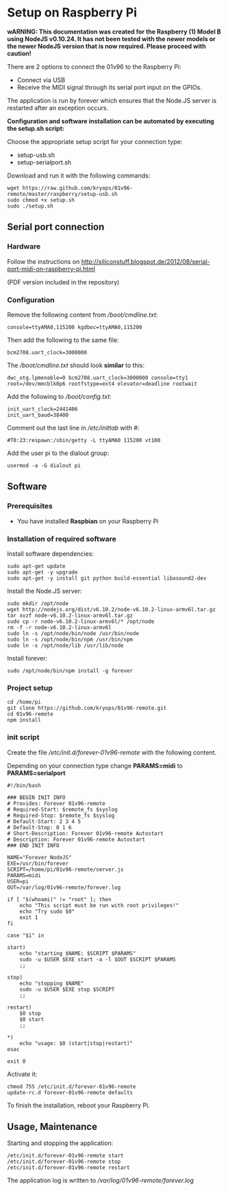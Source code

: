 # Setup on Raspberry Pi

**wARNING: This documentation was created for the Raspberry (1) Model B using NodeJS v0.10.24. It has not been tested with the newer models or the newer NodeJS version that is now required. Please proceed with caution!**

There are 2 options to connect the 01v96 to the Raspberry Pi:

*   Connect via USB
*   Receive the MIDI signal through its serial port input on the GPIOs.

The application is run by forever which ensures that the Node.JS server is restarted after an exception occurs.

**Configuration and software installation can be automated by executing the setup.sh script:**

Choose the appropriate setup script for your connection type:

*   setup-usb.sh
*   setup-serialport.sh

Download and run it with the following commands:

    wget https://raw.github.com/kryops/01v96-remote/master/raspberry/setup-usb.sh
    sudo chmod +x setup.sh
    sudo ./setup.sh


## Serial port connection

### Hardware

Follow the instructions on http://siliconstuff.blogspot.de/2012/08/serial-port-midi-on-raspberry-pi.html

(PDF version included in the repository)

### Configuration

Remove the following content from */boot/cmdline.txt*:

    console=ttyAMA0,115200 kgdboc=ttyAMA0,115200

Then add the following to the same file:

    bcm2708.uart_clock=3000000

The */boot/cmdline.txt* should look **similar** to this:

    dwc_otg.lpmenable=0 bcm2708.uart_clock=3000000 console=tty1 root=/dev/mmcblk0p6 rootfstype=ext4 elevator=deadline rootwait

Add the following to */boot/config.txt*:

    init_uart_clock=2441406
    init_uart_baud=38400

Comment out the last line in */etc/inittab* with #:

    #T0:23:respawn:/sbin/getty -L ttyAMA0 115200 vt100

Add the user pi to the dialout group:

    usermod -a -G dialout pi


## Software

### Prerequisites

-   You have installed **Raspbian** on your Raspberry Pi

### Installation of required software

Install software dependencies:

    sudo apt-get update
    sudo apt-get -y upgrade
    sudo apt-get -y install git python build-essential libasound2-dev

Install the Node.JS server:

    sudo mkdir /opt/node
    wget http://nodejs.org/dist/v6.10.2/node-v6.10.2-linux-armv6l.tar.gz
    tar xvzf node-v6.10.2-linux-armv6l.tar.gz
    sudo cp -r node-v6.10.2-linux-armv6l/* /opt/node
    rm -f -r node-v6.10.2-linux-armv6l
    sudo ln -s /opt/node/bin/node /usr/bin/node
    sudo ln -s /opt/node/bin/npm /usr/bin/npm
    sudo ln -s /opt/node/lib /usr/lib/node

Install forever:

    sudo /opt/node/bin/npm install -g forever


### Project setup

    cd /home/pi
    git clone https://github.com/kryops/01v96-remote.git
    cd 01v96-remote
    npm install

### init script

Create the file */etc/init.d/forever-01v96-remote* with the following content.

Depending on your connection type change **PARAMS=midi** to **PARAMS=serialport**


    #!/bin/bash

    ### BEGIN INIT INFO
    # Provides: Forever 01v96-remote
    # Required-Start: $remote_fs $syslog
    # Required-Stop: $remote_fs $syslog
    # Default-Start: 2 3 4 5
    # Default-Stop: 0 1 6
    # Short-Description: Forever 01v96-remote Autostart
    # Description: Forever 01v96-remote Autostart
    ### END INIT INFO

    NAME="Forever NodeJS"
    EXE=/usr/bin/forever
    SCRIPT=/home/pi/01v96-remote/server.js
    PARAMS=midi
    USER=pi
    OUT=/var/log/01v96-remote/forever.log

    if [ "$(whoami)" != "root" ]; then
        echo "This script must be run with root privileges!"
        echo "Try sudo $0"
        exit 1
    fi

    case "$1" in

    start)
        echo "starting $NAME: $SCRIPT $PARAMS"
        sudo -u $USER $EXE start -a -l $OUT $SCRIPT $PARAMS
        ;;

    stop)
        echo "stopping $NAME"
        sudo -u $USER $EXE stop $SCRIPT
        ;;

    restart)
        $0 stop
        $0 start
        ;;

    *)
        echo "usage: $0 (start|stop|restart)"
    esac

    exit 0

Activate it:

    chmod 755 /etc/init.d/forever-01v96-remote
    update-rc.d forever-01v96-remote defaults


To finish the installation, reboot your Raspberry Pi.


## Usage, Maintenance

Starting and stopping the application:

    /etc/init.d/forever-01v96-remote start
    /etc/init.d/forever-01v96-remote stop
    /etc/init.d/forever-01v96-remote restart

The application log is written to */var/log/01v96-remote/forever.log*
